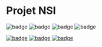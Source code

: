 # Projet NSI
![badge](https://img.shields.io/badge/HTML-239120?style=for-the-badge&logo=html5&logoColor=white) 
![badge](https://img.shields.io/badge/CSS-239120?&style=for-the-badge&logo=css3&logoColor=white)
![badge](https://img.shields.io/badge/HTML5-E34F26?style=for-the-badge&logo=html5&logoColor=white)
![badge](https://img.shields.io/badge/CSS3-1572B6?style=for-the-badge&logo=css3&logoColor=white)

[![badge](https://github-readme-stats.vercel.app/api?username=Alkaillo&theme=blue-green)](https://github.com/Alkaillo/NSI_Laika)
[![badge](https://github-readme-stats.vercel.app/api?username=programming74&theme=blue-green)](https://github.com/Alkaillo/NSI_Laika)
[![badge](https://github-readme-stats.vercel.app/api?username=adrilava&theme=blue-green)](https://github.com/Alkaillo/NSI_Laika)
